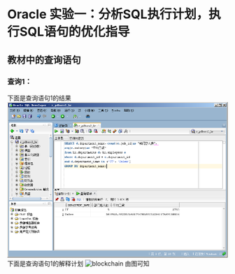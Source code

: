 # Oracle 实验一：分析SQL执行计划，执行SQL语句的优化指导
## 教材中的查询语句
### 查询1：
下面是查询语句1的结果
![blockchain](https://github.com/15283565516/Oracle/blob/master/test1/t1j.jpg)
下面是查询语句1的解释计划
![blockchain](https://github.com/15283565516/Oracle/blob/master/test1/t1.jpg)
由图可知
